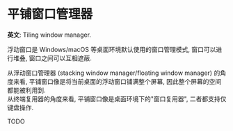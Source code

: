 # 平铺窗口管理器

**英文**: Tiling window manager.

浮动窗口是 Windows/macOS 等桌面环境默认使用的窗口管理模式, 窗口可以进行堆叠, 窗口之间可以互相遮蔽.

从浮动窗口管理器 (stacking window manager/floating window manager) 的角度来看, 平铺窗口像是将当前桌面的浮动窗口铺满整个屏幕, 因此整个屏幕的空间都能被利用到.  
从终端复用器的角度来看, 平铺窗口像是桌面环境下的"窗口复用器", 二者都支持仅键盘操作.

TODO
